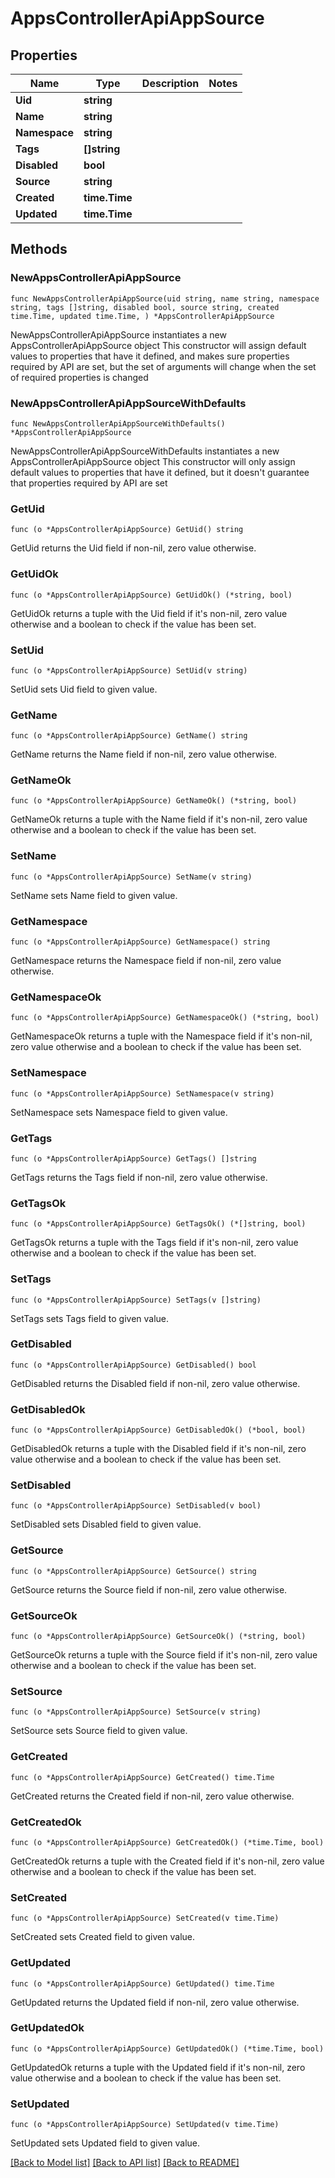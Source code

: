 # AppsControllerApiAppSource

## Properties

Name | Type | Description | Notes
------------ | ------------- | ------------- | -------------
**Uid** | **string** |  | 
**Name** | **string** |  | 
**Namespace** | **string** |  | 
**Tags** | **[]string** |  | 
**Disabled** | **bool** |  | 
**Source** | **string** |  | 
**Created** | **time.Time** |  | 
**Updated** | **time.Time** |  | 

## Methods

### NewAppsControllerApiAppSource

`func NewAppsControllerApiAppSource(uid string, name string, namespace string, tags []string, disabled bool, source string, created time.Time, updated time.Time, ) *AppsControllerApiAppSource`

NewAppsControllerApiAppSource instantiates a new AppsControllerApiAppSource object
This constructor will assign default values to properties that have it defined,
and makes sure properties required by API are set, but the set of arguments
will change when the set of required properties is changed

### NewAppsControllerApiAppSourceWithDefaults

`func NewAppsControllerApiAppSourceWithDefaults() *AppsControllerApiAppSource`

NewAppsControllerApiAppSourceWithDefaults instantiates a new AppsControllerApiAppSource object
This constructor will only assign default values to properties that have it defined,
but it doesn't guarantee that properties required by API are set

### GetUid

`func (o *AppsControllerApiAppSource) GetUid() string`

GetUid returns the Uid field if non-nil, zero value otherwise.

### GetUidOk

`func (o *AppsControllerApiAppSource) GetUidOk() (*string, bool)`

GetUidOk returns a tuple with the Uid field if it's non-nil, zero value otherwise
and a boolean to check if the value has been set.

### SetUid

`func (o *AppsControllerApiAppSource) SetUid(v string)`

SetUid sets Uid field to given value.


### GetName

`func (o *AppsControllerApiAppSource) GetName() string`

GetName returns the Name field if non-nil, zero value otherwise.

### GetNameOk

`func (o *AppsControllerApiAppSource) GetNameOk() (*string, bool)`

GetNameOk returns a tuple with the Name field if it's non-nil, zero value otherwise
and a boolean to check if the value has been set.

### SetName

`func (o *AppsControllerApiAppSource) SetName(v string)`

SetName sets Name field to given value.


### GetNamespace

`func (o *AppsControllerApiAppSource) GetNamespace() string`

GetNamespace returns the Namespace field if non-nil, zero value otherwise.

### GetNamespaceOk

`func (o *AppsControllerApiAppSource) GetNamespaceOk() (*string, bool)`

GetNamespaceOk returns a tuple with the Namespace field if it's non-nil, zero value otherwise
and a boolean to check if the value has been set.

### SetNamespace

`func (o *AppsControllerApiAppSource) SetNamespace(v string)`

SetNamespace sets Namespace field to given value.


### GetTags

`func (o *AppsControllerApiAppSource) GetTags() []string`

GetTags returns the Tags field if non-nil, zero value otherwise.

### GetTagsOk

`func (o *AppsControllerApiAppSource) GetTagsOk() (*[]string, bool)`

GetTagsOk returns a tuple with the Tags field if it's non-nil, zero value otherwise
and a boolean to check if the value has been set.

### SetTags

`func (o *AppsControllerApiAppSource) SetTags(v []string)`

SetTags sets Tags field to given value.


### GetDisabled

`func (o *AppsControllerApiAppSource) GetDisabled() bool`

GetDisabled returns the Disabled field if non-nil, zero value otherwise.

### GetDisabledOk

`func (o *AppsControllerApiAppSource) GetDisabledOk() (*bool, bool)`

GetDisabledOk returns a tuple with the Disabled field if it's non-nil, zero value otherwise
and a boolean to check if the value has been set.

### SetDisabled

`func (o *AppsControllerApiAppSource) SetDisabled(v bool)`

SetDisabled sets Disabled field to given value.


### GetSource

`func (o *AppsControllerApiAppSource) GetSource() string`

GetSource returns the Source field if non-nil, zero value otherwise.

### GetSourceOk

`func (o *AppsControllerApiAppSource) GetSourceOk() (*string, bool)`

GetSourceOk returns a tuple with the Source field if it's non-nil, zero value otherwise
and a boolean to check if the value has been set.

### SetSource

`func (o *AppsControllerApiAppSource) SetSource(v string)`

SetSource sets Source field to given value.


### GetCreated

`func (o *AppsControllerApiAppSource) GetCreated() time.Time`

GetCreated returns the Created field if non-nil, zero value otherwise.

### GetCreatedOk

`func (o *AppsControllerApiAppSource) GetCreatedOk() (*time.Time, bool)`

GetCreatedOk returns a tuple with the Created field if it's non-nil, zero value otherwise
and a boolean to check if the value has been set.

### SetCreated

`func (o *AppsControllerApiAppSource) SetCreated(v time.Time)`

SetCreated sets Created field to given value.


### GetUpdated

`func (o *AppsControllerApiAppSource) GetUpdated() time.Time`

GetUpdated returns the Updated field if non-nil, zero value otherwise.

### GetUpdatedOk

`func (o *AppsControllerApiAppSource) GetUpdatedOk() (*time.Time, bool)`

GetUpdatedOk returns a tuple with the Updated field if it's non-nil, zero value otherwise
and a boolean to check if the value has been set.

### SetUpdated

`func (o *AppsControllerApiAppSource) SetUpdated(v time.Time)`

SetUpdated sets Updated field to given value.



[[Back to Model list]](../README.md#documentation-for-models) [[Back to API list]](../README.md#documentation-for-api-endpoints) [[Back to README]](../README.md)


